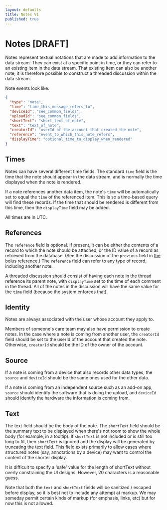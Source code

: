 ```yaml
---
layout: defaults
title: Notes V1
published: true
---
```

# Notes [DRAFT]

Notes represent textual notations that are made to add information to the data stream. They can exist at a specific point in time, or they can refer to an existing item in the data stream. That existing item can also be another note; it is therefore possible to construct a threaded discussion within the data stream.

Note events look like:

~~~json
{
  "type": "note",
  "time": "time_this_message_refers_to",
  "deviceId": "see_common_fields",
  "uploadId": "see_common_fields",
  "shortText": "short_text_of_note",
  "text": "text_of_note",
  "creatorId": "userId of the account that created the note",
  "reference": "event_to_which_this_note_refers",
  "displayTime": "optional_time_to_display_when_rendered"
}
~~~

## Times

Notes can have several different time fields. The standard `time` field is the time that the note should appear in the data stream, and is normally the time displayed when the note is rendered.

If a note references another data item, the note's `time` will be automatically set to equal the `time` of the referenced item. This is so a time-based query will find these records. If the time that should be rendered is different from this time, then the `displayTime` field may be added.

All times are in UTC.

## References

The `reference` field is optional. If present, it can be either the contents of a record to which the note should be attached, or the ID value of a record as retrieved from the database. (See the discussion of the `previous` field in [the bolus reference](../bolus#normal).) The `reference` field can refer to any type of record, including another note.

A threaded discussion should consist of having each note in the thread reference its parent note, with `displayTime` set to the time of each comment in the thread. All of the notes in the discussion will have the same value for the `time` field (because the system enforces that).

## Identity

Notes are always associated with the user whose account they apply to.

Members of someone's care team may also have permission to create notes. In the case where a note is coming from another user, the `creatorId` field should be set to the userId of the account that created the note. Otherwise, `creatorId` should be the ID of the owner of the account.

## Source

If a note is coming from a device that also records other data types, the `source` and `deviceId` should be the same ones used for the other data.

If a note is coming from an independent source such as an add-on app, `source` should identify the software that is doing the upload, and `deviceId` should identify the hardware the information is coming from.

## Text

The text field should be the body of the note. The `shortText` field should be the summary text to be displayed when there's not room to show the whole body (for example, in a tooltip). If `shortText` is not included or is still too long to fit, then `shortText` is ignored and the display will be generated by truncating the text field. This field exists primarily to allow cases where structured notes (say, annotations by a device) may want to control the content of the shorter display.

It is difficult to specify a 'safe' value for the length of shortText without overly constraining the UI designs. However, 20 characters is a reasonable guess.

Note that both the `text` and `shortText` fields will be sanitized / escaped before display, so it is best not to include any attempt at markup. We may someday permit certain kinds of markup (for emphasis, links, etc) but for now this is not allowed.
